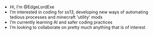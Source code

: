 -  Hi, I’m @EdgeLordExe
-  I’m interested in coding for ss13, developing new ways of automating tedious processes and minecraft 'utility' mods
-  I’m currently learning AI and safer coding practices
-  I’m looking to collaborate on pretty much anything that is of interest
